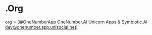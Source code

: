 # .Org
org = (@OneNumberApp OneNumber.AI Unicorn Apps &amp; Symbiotic.AI dev@onenumber.app.unisocial.net)

